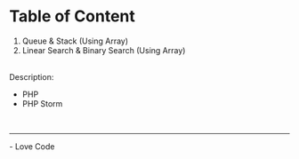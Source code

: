 # Table of Content
<ol>
  <li>Queue & Stack (Using Array)</li>
  <li>Linear Search & Binary Search (Using Array)</li>
</ol>
<br/>
Description:
<ul>
  <li>PHP</li>
  <li>PHP Storm</li>
</ul>
<br/><hr/>
- Love Code
